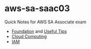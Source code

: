 # aws-sa-saac03
Quick Notes for AWS SA Associate exam 

- [Foundation](Foundation/Foundation.md) and [Useful Tips](Foundation/Tips.md)
- [Cloud Computing](Core/cloud.md)
- [IAM](Core/IAM.md)
